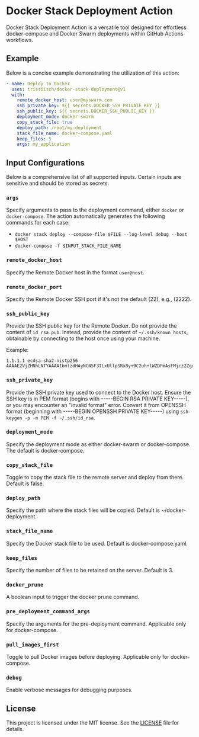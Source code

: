 # Docker Stack Deployment Action

Docker Stack Deployment Action is a versatile tool designed for effortless docker-compose and Docker Swarm deployments within GitHub Actions workflows.

## Example

Below is a concise example demonstrating the utilization of this action:

```yaml
- name: Deploy to Docker
  uses: tristiisch/docker-stack-deployment@v1
  with:
    remote_docker_host: user@myswarm.com
    ssh_private_key: ${{ secrets.DOCKER_SSH_PRIVATE_KEY }}
    ssh_public_key: ${{ secrets.DOCKER_SSH_PUBLIC_KEY }}
    deployment_mode: docker-swarm
    copy_stack_file: true
    deploy_path: /root/my-deployment
    stack_file_name: docker-compose.yaml
    keep_files: 5
    args: my_application
```

## Input Configurations

Below is a comprehensive list of all supported inputs. Certain inputs are sensitive and should be stored as secrets.

### `args`

Specify arguments to pass to the deployment command, either `docker` or `docker-compose`. The action automatically generates the following commands for each case:
- `docker stack deploy --compose-file $FILE --log-level debug --host $HOST`
- `docker-compose -f $INPUT_STACK_FILE_NAME`

### `remote_docker_host`

Specify the Remote Docker host in the format `user@host`.

### `remote_docker_port`

Specify the Remote Docker SSH port if it's not the default (22), e.g., (2222).

### `ssh_public_key`

Provide the SSH public key for the Remote Docker. Do not provide the content of `id_rsa.pub`. Instead, provide the content of `~/.ssh/known_hosts`, obtainable by connecting to the host once using your machine.

Example:
```
1.1.1.1 ecdsa-sha2-nistp256 AAAAE2VjZHNhLNTYAAAAIbmlzdHAyNCN5F3TLxUllpSRx8y+9C2uh+lWZDFmAsFMjcz2Zgq4d5F+oGicGaRk=
```

### `ssh_private_key`

Provide the SSH private key used to connect to the Docker host. Ensure the SSH key is in PEM format (begins with -----BEGIN RSA PRIVATE KEY-----), or you may encounter an "invalid format" error. Convert it from OPENSSH format (beginning with -----BEGIN OPENSSH PRIVATE KEY-----) using `ssh-keygen -p -m PEM -f ~/.ssh/id_rsa`.

### `deployment_mode`

Specify the deployment mode as either docker-swarm or docker-compose. The default is docker-compose.

### `copy_stack_file`

Toggle to copy the stack file to the remote server and deploy from there. Default is false.

### `deploy_path`

Specify the path where the stack files will be copied. Default is ~/docker-deployment.

### `stack_file_name`

Specify the Docker stack file to be used. Default is docker-compose.yaml.

### `keep_files`

Specify the number of files to be retained on the server. Default is 3.

### `docker_prune`

A boolean input to trigger the docker prune command.

### `pre_deployment_command_args`

Specify the arguments for the pre-deployment command. Applicable only for docker-compose.

### `pull_images_first`

Toggle to pull Docker images before deploying. Applicable only for docker-compose.

### `debug`

Enable verbose messages for debugging purposes.

## License

This project is licensed under the MIT license. See the [LICENSE](LICENSE) file for details.